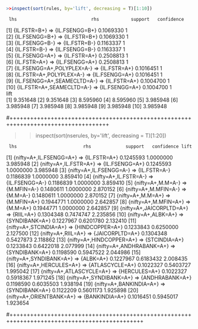 
```r
>>inspect(sort(rules, by='lift', decreasing = T)[1:10])  
``` 

     lhs                            rhs            support   confidence
[1]  {IL.FSTR=B+}                => {IL.FSENGG=B+} 0.1069330 1         
[2]  {IL.FSENGG=B+}              => {IL.FSTR=B+}   0.1069330 1         
[3]  {IL.FSENGG=B-}              => {IL.FSTR=B-}   0.1163337 1         
[4]  {IL.FSTR=B-}                => {IL.FSENGG=B-} 0.1163337 1         
[5]  {IL.FSENGG=A+}              => {IL.FSTR=A+}   0.2508813 1         
[6]  {IL.FSTR=A+}                => {IL.FSENGG=A+} 0.2508813 1         
[7]  {IL.FSENGG=A+,POLYPLEX=A-}  => {IL.FSTR=A+}   0.1016451 1         
[8]  {IL.FSTR=A+,POLYPLEX=A-}    => {IL.FSENGG=A+} 0.1016451 1         
[9]  {IL.FSENGG=A+,SEAMECLTD=A-} => {IL.FSTR=A+}   0.1004700 1         
[10] {IL.FSTR=A+,SEAMECLTD=A-}   => {IL.FSENGG=A+} 0.1004700 1         
     lift    
[1]  9.351648
[2]  9.351648
[3]  8.595960
[4]  8.595960
[5]  3.985948
[6]  3.985948
[7]  3.985948
[8]  3.985948
[9]  3.985948
[10] 3.985948

#+++++++++++++++++++++++++++++++++++++++++++++++++++++++++++++++++++++++++++++++++++
>>  inspect(sort(nserules, by='lift', decreasing = T)[1:20])

     lhs                         rhs             support   confidence lift    
[1]  {nifty=A+,IL.FSENGG=A+}  => {IL.FSTR=A+}    0.1245593 1.0000000  3.985948
[2]  {nifty=A+,IL.FSTR=A+}    => {IL.FSENGG=A+}  0.1245593 1.0000000  3.985948
[3]  {nifty=A+,IL.FSENGG=A-}  => {IL.FSTR=A-}    0.1186839 1.0000000  3.859410
[4]  {nifty=A+,IL.FSTR=A-}    => {IL.FSENGG=A-}  0.1186839 1.0000000  3.859410
[5]  {nifty=A+,M.M=A-}        => {M.MFIN=A-}     0.1480611 1.0000000  2.870152
[6]  {nifty=A+,M.MFIN=A-}     => {M.M=A-}        0.1480611 1.0000000  2.870152
[7]  {nifty=A+,M.M=A+}        => {M.MFIN=A+}     0.1944771 1.0000000  2.642857
[8]  {nifty=A+,M.MFIN=A+}     => {M.M=A+}        0.1944771 1.0000000  2.642857
[9]  {nifty=A+,JAICORPLTD=A+} => {RIIL=A+}       0.1304348 0.7474747  2.235856
[10] {nifty=A+,ALBK=A+}       => {SYNDIBANK=A+}  0.1227967 0.6201780  2.132410
[11] {nifty=A+,STCINDIA=A+}   => {HINDCOPPER=A+} 0.1233843 0.6250000  2.127500
[12] {nifty=A+,RIIL=A+}       => {JAICORPLTD=A+} 0.1304348 0.5427873  2.118862
[13] {nifty=A+,HINDCOPPER=A+} => {STCINDIA=A+}   0.1233843 0.6422018  2.077999
[14] {nifty=A+,ANDHRABANK=A+} => {SYNDIBANK=A+}  0.1198590 0.5947522  2.044986
[15] {nifty=A+,SYNDIBANK=A+}  => {ALBK=A+}       0.1227967 0.6183432  2.008435
[16] {nifty=A+,HERCULES=A+}   => {ATLASCYCLE=A+} 0.1022327 0.5403727  1.995042
[17] {nifty=A+,ATLASCYCLE=A+} => {HERCULES=A+}   0.1022327 0.5918367  1.971245
[18] {nifty=A+,SYNDIBANK=A+}  => {ANDHRABANK=A+} 0.1198590 0.6035503  1.938194
[19] {nifty=A+,BANKINDIA=A+}  => {SYNDIBANK=A+}  0.1122209 0.5601173  1.925898
[20] {nifty=A+,ORIENTBANK=A+} => {BANKINDIA=A+}  0.1016451 0.5945017  1.923654

#+++++++++++++++++++++++++++++++++++++++++++++++++++++++++++++++++++++++++++++++++++++++++++++



